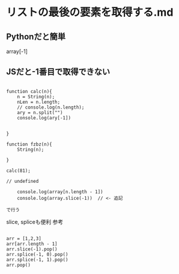 # リストの最後の要素を取得する.md

## Pythonだと簡単

array[-1]

## JSだと-1番目で取得できない

```JS

function calc(n){
    n = String(n);
    nLen = n.length;
    // console.log(n.length);
    ary = n.split("")
    console.log(ary[-1])
    
    
}

function fzbz(n){
    String(n);
    
}

calc(81);

// undefined

```

```
    console.log(array[n.length - 1])
    console.log(array.slice(-1))  // <- 追記
```
  
    で行う

slice, spliceも便利
参考

```JS

arr = [1,2,3]
arr[arr.length - 1]
arr.slice(-1).pop()
arr.splice(-1, 0).pop()
arr.splice(-1, 1).pop()
arr.pop()
```
